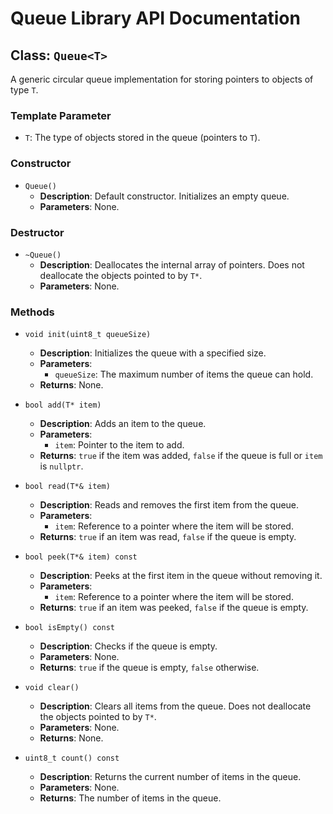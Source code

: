 # Queue Library API Documentation

## Class: `Queue<T>`

A generic circular queue implementation for storing pointers to objects of type `T`.

### Template Parameter
- `T`: The type of objects stored in the queue (pointers to `T`).

### Constructor
- `Queue()`
  - **Description**: Default constructor. Initializes an empty queue.
  - **Parameters**: None.

### Destructor
- `~Queue()`
  - **Description**: Deallocates the internal array of pointers. Does not deallocate the objects pointed to by `T*`.
  - **Parameters**: None.

### Methods
- `void init(uint8_t queueSize)`
  - **Description**: Initializes the queue with a specified size.
  - **Parameters**:
    - `queueSize`: The maximum number of items the queue can hold.
  - **Returns**: None.

- `bool add(T* item)`
  - **Description**: Adds an item to the queue.
  - **Parameters**:
    - `item`: Pointer to the item to add.
  - **Returns**: `true` if the item was added, `false` if the queue is full or `item` is `nullptr`.

- `bool read(T*& item)`
  - **Description**: Reads and removes the first item from the queue.
  - **Parameters**:
    - `item`: Reference to a pointer where the item will be stored.
  - **Returns**: `true` if an item was read, `false` if the queue is empty.

- `bool peek(T*& item) const`
  - **Description**: Peeks at the first item in the queue without removing it.
  - **Parameters**:
    - `item`: Reference to a pointer where the item will be stored.
  - **Returns**: `true` if an item was peeked, `false` if the queue is empty.

- `bool isEmpty() const`
  - **Description**: Checks if the queue is empty.
  - **Parameters**: None.
  - **Returns**: `true` if the queue is empty, `false` otherwise.

- `void clear()`
  - **Description**: Clears all items from the queue. Does not deallocate the objects pointed to by `T*`.
  - **Parameters**: None.
  - **Returns**: None.

- `uint8_t count() const`
  - **Description**: Returns the current number of items in the queue.
  - **Parameters**: None.
  - **Returns**: The number of items in the queue.